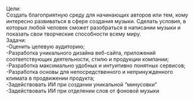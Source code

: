 Цели: <br>
Создать благоприятную среду для начинающих авторов или тем, кому интересно развиваться в сфере создания музыки. Сделать условия, в которых любой человек сможет разобраться в написании музыки и показать свои творческие способности всему миру. <br>
Задачи: <br>
-Оценить целевую аудиторию; <br>
-Разработка уникального дизайна веб-сайта, приложений соответствующих деятельности, стилю и продукции компании; <br>
-Разработка максимально удобных и интуитивно понятных сервисов; <br>
-Разработка основы для непосредственного и непринужденного климата в продвижении продукта; <br>
-Задействовать ИИ при создании уникальной “минусовки” <br>
-Задействовать ИИ при отделении слов от фоновой музыки  <br>
